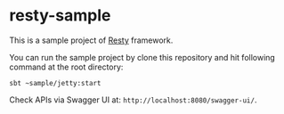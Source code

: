 resty-sample
========

This is a sample project of [Resty](https://github.com/takezoe/resty) framework.

You can run the sample project by clone this repository and hit following command at the root directory:

```
sbt ~sample/jetty:start
```

Check APIs via Swagger UI at: `http://localhost:8080/swagger-ui/`.

